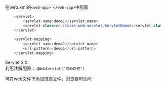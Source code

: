 在web.xml的`<web-app> </web-app>`中配置
```java
    <servlet>
        <servlet-name>demo1</servlet-name>
        <servlet-class>cn.itcast.web.servlet.ServletDemo1</servlet-class>
    </servlet>
    
    <servlet-mapping>
        <servlet-name>demo1</servlet-name>
        <url-pattern>/demo1</url-pattern>
    </servlet-mapping>
```

Servlet 3.0: <br>
利用注解配置：
`@WebServlet("资源路径")`

可在web文件下添加资源文件，浏览器可访问
